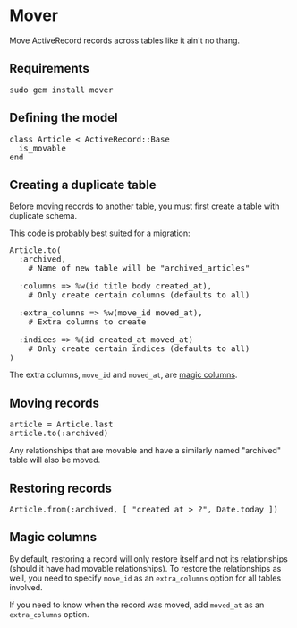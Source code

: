 Mover
=====

Move ActiveRecord records across tables like it ain't no thang.

Requirements
------------

<pre>
sudo gem install mover
</pre>

Defining the model
------------------

<pre>
class Article < ActiveRecord::Base
  is_movable
end
</pre>

Creating a duplicate table
--------------------------

Before moving records to another table, you must first create a table with duplicate schema.

This code is probably best suited for a migration:

<pre>
Article.to(
  :archived,
    # Name of new table will be "archived_articles"
  
  :columns => %w(id title body created_at),
    # Only create certain columns (defaults to all)
  
  :extra_columns => %w(move_id moved_at),
    # Extra columns to create
  
  :indices => %(id created_at moved_at)
    # Only create certain indices (defaults to all)
)
</pre>

The extra columns, <code>move\_id</code> and <code>moved\_at</code>, are <a href="#magic_columns">magic columns</a>.

Moving records
--------------

<pre>
article = Article.last
article.to(:archived)
</pre>

Any relationships that are movable and have a similarly named "archived" table will also be moved.

Restoring records
-----------------

<pre>
Article.from(:archived, [ "created_at > ?", Date.today ])
</pre>

<a name="magic_columns"></a>

Magic columns
-------------

By default, restoring a record will only restore itself and not its relationships (should it have had movable relationships). To restore the relationships as well, you need to specify <code>move\_id</code> as an <code>extra\_columns</code> option for all tables involved.

If you need to know when the record was moved, add <code>moved\_at</code> as an <code>extra\_columns</code> option.